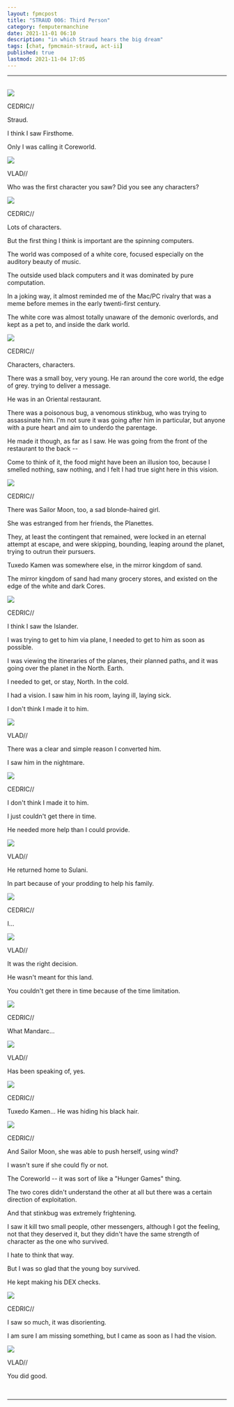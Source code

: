 ```yaml
---
layout: fpmcpost
title: "STRAUD 006: Third Person"
category: femputermanchine
date: 2021-11-01 06:10
description: "in which Straud hears the big dream"
tags: [chat, fpmcmain-straud, act-ii]
published: true
lastmod: 2021-11-04 17:05
---
```

[//]: # ( 11/01/21  -added)
[//]: # ( 11/04/21  -title added)

*****
<br>
<div class="chat-box">
<img src="{{ site.url }}/assets/tb/cedric-tb-focus.jpg" class="chat-portrait" />
<p class="ppl-sez">CEDRIC//</p>
<p class="ppl-sez">Straud.</p>
<p class="ppl-sez">I think I saw Firsthome.</p>
<p class="ppl-sez">Only I was calling it Coreworld.</p>
</div>

<div class="chat-box">
<img src="{{ site.url }}/assets/tb/vlad-smalltb.jpg" class="chat-portrait" />
<p class="ppl-sez">VLAD//</p>
<p class="ppl-sez">Who was the first character you saw? Did you see any characters?</p>
</div>

<div class="chat-box">
<img src="{{ site.url }}/assets/tb/cedric-tb-focus.jpg" class="chat-portrait" />
<p class="ppl-sez">CEDRIC//</p>
<p class="ppl-sez">Lots of characters.</p>
<p class="ppl-sez">But the first thing I think is important are the spinning computers.</p>
<p class="ppl-sez">The world was composed of a white core, focused especially on the auditory beauty of music.</p>
<p class="ppl-sez">The outside used black computers and it was dominated by pure computation.</p>
<p class="ppl-sez">In a joking way, it almost reminded me of the Mac/PC rivalry that was a meme before memes in the early twenti-first century.</p>
<p class="ppl-sez">The white core was almost totally unaware of the demonic overlords, and kept as a pet to, and inside the dark world.</p>
</div>

<div class="chat-box">
<img src="{{ site.url }}/assets/tb/cedric-tb-focus.jpg" class="chat-portrait" />
<p class="ppl-sez">CEDRIC//</p>
<p class="ppl-sez">Characters, characters.</p>
<p class="ppl-sez">There was a small boy, very young. He ran around the core world, the edge of grey. trying to deliver a message.</p>
<p class="ppl-sez">He was in an Oriental restaurant.</p>
<p class="ppl-sez">There was a poisonous bug, a venomous stinkbug, who was trying to assassinate him. I'm not sure it was going after him in particular, but anyone with a pure heart and aim to underdo the parentage.</p>
<p class="ppl-sez">He made it though, as far as I saw. He was going from the front of the restaurant to the back --</p>
<p class="ppl-sez">Come to think of it, the food might have been an illusion too, because I smelled nothing, saw nothing, and I felt I had true sight here in this vision.</p>
</div>

<div class="chat-box">
<img src="{{ site.url }}/assets/tb/cedric-tb-focus.jpg" class="chat-portrait" />
<p class="ppl-sez">CEDRIC//</p>
<p class="ppl-sez">There was Sailor Moon, too, a sad blonde-haired girl.</p>
<p class="ppl-sez">She was estranged from her friends, the Planettes.</p>
<p class="ppl-sez">They, at least the contingent that remained, were locked in an eternal attempt at escape, and were skipping, bounding, leaping around the planet, trying to outrun their pursuers.</p>
<p class="ppl-sez">Tuxedo Kamen was somewhere else, in the mirror kingdom of sand.</p>
<p class="ppl-sez">The mirror kingdom of sand had many grocery stores, and existed on the edge of the white and dark Cores.</p>
</div>

<div class="chat-box">
<img src="{{ site.url }}/assets/tb/cedric-tb-focus.jpg" class="chat-portrait" />
<p class="ppl-sez">CEDRIC//</p>
<p class="ppl-sez">I think I saw the Islander.</p>
<p class="ppl-sez">I was trying to get to him via plane, I needed to get to him as soon as possible.</p>
<p class="ppl-sez">I was viewing the itineraries of the planes, their planned paths, and it was going over the planet in the North. Earth.</p>
<p class="ppl-sez">I needed to get, or stay, North. In the cold.</p>
<p class="ppl-sez">I had a vision. I saw him in his room, laying ill, laying sick.</p>
<p class="ppl-sez">I don't think I made it to him.</p>
</div>

<div class="chat-box">
<img src="{{ site.url }}/assets/tb/vlad-ugh.jpg" class="chat-portrait" />
<p class="ppl-sez">VLAD//</p>
<p class="ppl-sez">There was a clear and simple reason I converted him.</p>
<p class="ppl-sez">I saw him in the nightmare.</p>
</div>

<div class="chat-box">
<img src="{{ site.url }}/assets/tb/cedric-tb-focus.jpg" class="chat-portrait" />
<p class="ppl-sez">CEDRIC//</p>
<p class="ppl-sez">I don't think I made it to him.</p>
<p class="ppl-sez">I just couldn't get there in time.</p>
<p class="ppl-sez">He needed more help than I could provide.</p>
</div>

<div class="chat-box">
<img src="{{ site.url }}/assets/tb/vlad-ugh.jpg" class="chat-portrait" />
<p class="ppl-sez">VLAD//</p>
<p class="ppl-sez">He returned home to Sulani.</p>
<p class="ppl-sez">In part because of your prodding to help his family.</p>
</div>

<div class="chat-box">
<img src="{{ site.url }}/assets/tb/cedric-tb-focus.jpg" class="chat-portrait" />
<p class="ppl-sez">CEDRIC//</p>
<p class="ppl-sez">I... </p>
</div>

<div class="chat-box">
<img src="{{ site.url }}/assets/tb/vlad-ugh.jpg" class="chat-portrait" />
<p class="ppl-sez">VLAD//</p>
<p class="ppl-sez">It was the right decision.</p>
<p class="ppl-sez">He wasn't meant for this land.</p>
<p class="ppl-sez">You couldn't get there in time because of the time limitation.</p>
</div>

<div class="chat-box">
<img src="{{ site.url }}/assets/tb/cedric-tb-focus.jpg" class="chat-portrait" />
<p class="ppl-sez">CEDRIC//</p>
<p class="ppl-sez">What Mandarc...</p>
</div>

<div class="chat-box">
<img src="{{ site.url }}/assets/tb/vlad-ugh.jpg" class="chat-portrait" />
<p class="ppl-sez">VLAD//</p>
<p class="ppl-sez">Has been speaking of, yes.</p>
</div>

<div class="chat-box">
<img src="{{ site.url }}/assets/tb/cedric-tb-focus.jpg" class="chat-portrait" />
<p class="ppl-sez">CEDRIC//</p>
<p class="ppl-sez">Tuxedo Kamen... He was hiding his black hair.</p>
</div>

<div class="chat-box">
<img src="{{ site.url }}/assets/tb/cedric-tb-focus.jpg" class="chat-portrait" />
<p class="ppl-sez">CEDRIC//</p>
<p class="ppl-sez">And Sailor Moon, she was able to push herself, using wind?</p>
<p class="ppl-sez">I wasn't sure if she could fly or not.</p>
<p class="ppl-sez">The Coreworld -- it was sort of like a "Hunger Games" thing.</p>
<p class="ppl-sez">The two cores didn't understand the other at all but there was a certain direction of exploitation.</p>
<p class="ppl-sez">And that stinkbug was extremely frightening.</p>
<p class="ppl-sez">I saw it kill two small people, other messengers, although I got the feeling, not that they deserved it, but they didn't have the same strength of character as the one who survived.</p>
<p class="ppl-sez">I hate to think that way.</p>
<p class="ppl-sez">But I was so glad that the young boy survived.</p>
<p class="ppl-sez">He kept making his DEX checks.</p>
</div>

<div class="chat-box">
<img src="{{ site.url }}/assets/tb/cedric-tb-focus.jpg" class="chat-portrait" />
<p class="ppl-sez">CEDRIC//</p>
<p class="ppl-sez">I saw so much, it was disorienting.</p>
<p class="ppl-sez">I am sure I am missing something, but I came as soon as I had the vision.</p>
</div>

<div class="chat-box">
<img src="{{ site.url }}/assets/tb/vlad-smalltb.jpg" class="chat-portrait" />
<p class="ppl-sez">VLAD//</p>
<p class="ppl-sez">You did good.</p>
</div>
<br>

*****

